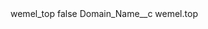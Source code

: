 <?xml version="1.0" encoding="UTF-8"?>
<CustomMetadata xmlns="http://soap.sforce.com/2006/04/metadata" xmlns:xsi="http://www.w3.org/2001/XMLSchema-instance" xmlns:xsd="http://www.w3.org/2001/XMLSchema">
    <label>wemel_top</label>
    <protected>false</protected>
    <values>
        <field>Domain_Name__c</field>
        <value xsi:type="xsd:string">wemel.top</value>
    </values>
</CustomMetadata>
